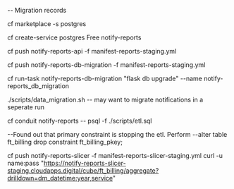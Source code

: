 -- Migration records

cf marketplace -s postgres

cf create-service postgres Free notify-reports

cf push notify-reports-api -f manifest-reports-staging.yml

cf push notify-reports-db-migration -f manifest-reports-staging.yml

cf run-task notify-reports-db-migration "flask db upgrade" --name notify-reports_db_migration

./scripts/data_migration.sh
-- may want to migrate notifications in a seperate run

cf conduit notify-reports -- psql -f ./scripts/etl.sql

--Found out that primary constraint is stopping the etl. Perform
--alter table ft_billing drop constraint ft_billing_pkey;

cf push notify-reports-slicer -f manifest-reports-slicer-staging.yml
curl -u name:pass "https://notify-reports-slicer-staging.cloudapps.digital/cube/ft_billing/aggregate?drilldown=dm_datetime:year,service"